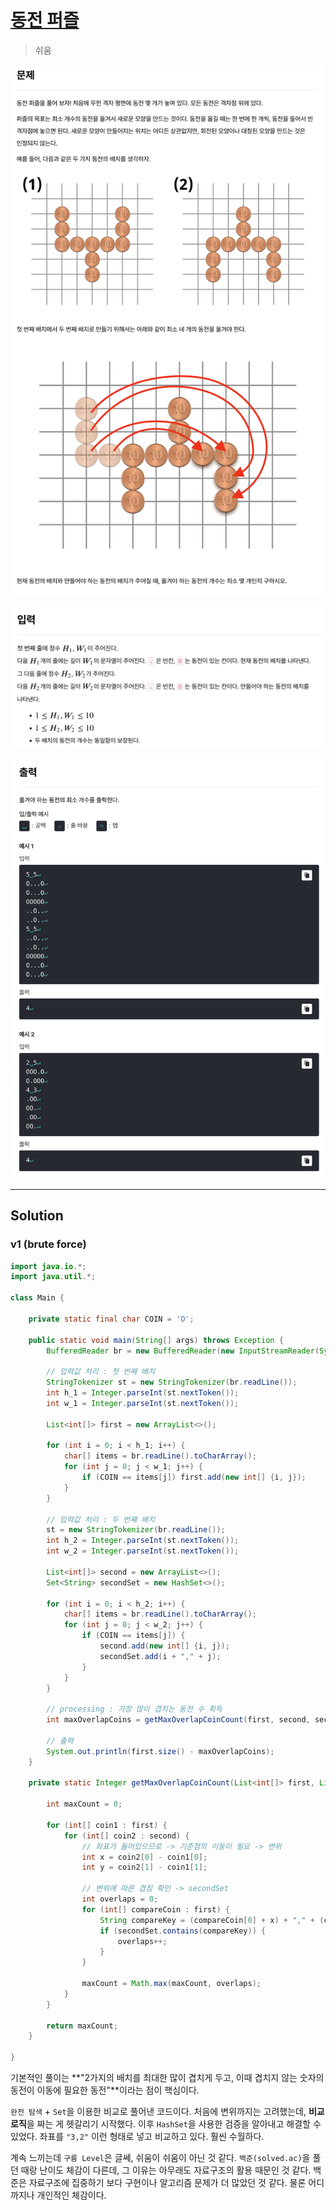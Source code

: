 # [동전 퍼즐](https://level.goorm.io/exam/195037/%EB%8F%99%EC%A0%84-%ED%8D%BC%EC%A6%90/quiz/1)

> 쉬움

![image-20250910222456641](assets/image-20250910222456641.png)

![image-20250910222513208](assets/image-20250910222513208.png)

![image-20250910222527407](assets/image-20250910222527407.png)

---

## Solution

### v1 (brute force) 

```java
import java.io.*;
import java.util.*;

class Main {

	private static final char COIN = 'O';
	
	public static void main(String[] args) throws Exception {
		BufferedReader br = new BufferedReader(new InputStreamReader(System.in));

		// 입력값 처리 : 첫 번째 배치
		StringTokenizer st = new StringTokenizer(br.readLine());
		int h_1 = Integer.parseInt(st.nextToken()); 
		int w_1 = Integer.parseInt(st.nextToken()); 
		
		List<int[]> first = new ArrayList<>();
		
		for (int i = 0; i < h_1; i++) {
			char[] items = br.readLine().toCharArray();
			for (int j = 0; j < w_1; j++) {
				if (COIN == items[j]) first.add(new int[] {i, j});
			}
		}

		// 입력값 처리 : 두 번째 배치
		st = new StringTokenizer(br.readLine());
		int h_2 = Integer.parseInt(st.nextToken()); 
		int w_2 = Integer.parseInt(st.nextToken()); 
		
		List<int[]> second = new ArrayList<>();
		Set<String> secondSet = new HashSet<>();
		
		for (int i = 0; i < h_2; i++) {
			char[] items = br.readLine().toCharArray();
			for (int j = 0; j < w_2; j++) {
				if (COIN == items[j]) {
					second.add(new int[] {i, j});
					secondSet.add(i + "," + j);
				}
			}
		}

		// processing : 가장 많이 겹치는 동전 수 획득
		int maxOverlapCoins = getMaxOverlapCoinCount(first, second, secondSet);
		
		// 출력
		System.out.println(first.size() - maxOverlapCoins);
	}

	private static Integer getMaxOverlapCoinCount(List<int[]> first, List<int[]> second, Set<String> secondSet) {

		int maxCount = 0;

		for (int[] coin1 : first) {
			for (int[] coin2 : second) {
				// 좌표가 들어있으므로 -> 기준점의 이동이 필요 -> 변위
				int x = coin2[0] - coin1[0];
				int y = coin2[1] - coin1[1];

				// 변위에 따른 겹침 확인 -> secondSet
				int overlaps = 0;
				for (int[] compareCoin : first) {
					String compareKey = (compareCoin[0] + x) + "," + (compareCoin[1] + y);
					if (secondSet.contains(compareKey)) {
						overlaps++;
					}
				}

				maxCount = Math.max(maxCount, overlaps);
			}
		}
		
		return maxCount;
	}

}
```

기본적인 풀이는 **"2가지의 배치를 최대한 많이 겹치게 두고, 이때 겹치지 않는 숫자의 동전이 이동에 필요한 동전"**이라는 점이 핵심이다.

`완전 탐색` + `Set`을 이용한 비교로 풀어낸 코드이다. 처음에 변위까지는 고려했는데, **비교 로직**을 짜는 게 헷갈리기 시작했다. 이후 `HashSet`을 사용한 검증을 알아내고 해결할 수 있었다. 좌표를 `"3,2"` 이런 형태로 넣고 비교하고 있다. 훨씬 수월하다.

계속 느끼는데 `구름 Level`은 글쎄, 쉬움이 쉬움이 아닌 것 같다. `백준(solved.ac)`을 풀던 때랑 난이도 체감이 다른데, 그 이유는 아무래도 자료구조의 활용 때문인 것 같다. 백준은 자료구조에 집중하기 보다 구현이나 알고리즘 문제가 더 많았던 것 같다. 물론 어디까지나 개인적인 체감이다.

